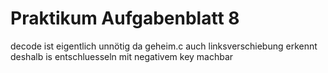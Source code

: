 # Praktikum Aufgabenblatt 8 <br/>
decode ist eigentlich unnötig da geheim.c auch linksverschiebung erkennt deshalb is entschluesseln mit negativem key machbar
